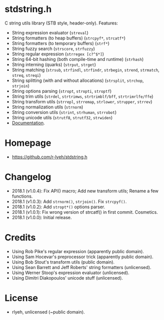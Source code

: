 # stdstring.h
C string utils library (STB style, header-only). Features:
- String expression evaluator (`streval`)
- String formatters (to heap buffers) (`strcpyf*`, `strcatf*`)
- String formatters (to temporary buffers) (`strf*`)
- String fuzzy search (`strscore`, `strfuzzy`)
- String regular expression (`strregex [c?^$*]`)
- String 64-bit hashing (both compile-time and runtime) (`strhash`)
- String interning (quarks) (`strput`, `strget`)
- String matching (`strsub`, `strfindl`, `strfindr`, `strbegin`, `strend`, `strmatch`, `streq`, `streqi`)
- String splitting (with and without allocations) (`strsplit`, `strchop`, `strjoin`)
- String options parsing (`stropt`, `stropti`, `stroptf`)
- String trim utils (`strdel`, `strtrimws`, `strtrimblf/bff`, `strtrimrlfe/ffe`)
- String transform utils (`strrepl`, `strremap`, `strlower`, `strupper`, `strrev`)
- String normalization utils (`strnorm`)
- String conversion utils (`strint`, `strhuman`, `strrobot`)
- String unicode utils (`strutf8`, `strutf32`, `strwiden`)
- [Documentation](https://rawgit.com/r-lyeh/stdstring.h/master/stdstring.h.html).

# Homepage
- https://github.com/r-lyeh/stdstring.h

# Changelog
- 2018.1 (v1.0.4): Fix API() macro; Add new transform utils; Rename a few functions.
- 2018.1 (v1.0.3): Add `strnorm()`, `strjoin()`. Fix `strcpyf()`.
- 2018.1 (v1.0.2): Add `stropt*()` options parser.
- 2018.1 (v1.0.1): Fix wrong version of strcatf() in first commit. Cosmetics.
- 2018.1 (v1.0.0): Initial release.

# Credits
- Using Rob Pike's regular expression (apparently public domain).
- Using Sam Hocevar's preprocessor trick (apparently public domain).
- Using Bob Stout's transform utils (public domain).
- Using Sean Barrett and Jeff Roberts' string formatters (unlicensed).
- Using Werner Stoop's expression evaluator (unlicensed).
- Using Dimitri Diakopoulos' unicode stuff (unlicensed).

# License
- rlyeh, unlicensed (~public domain).
